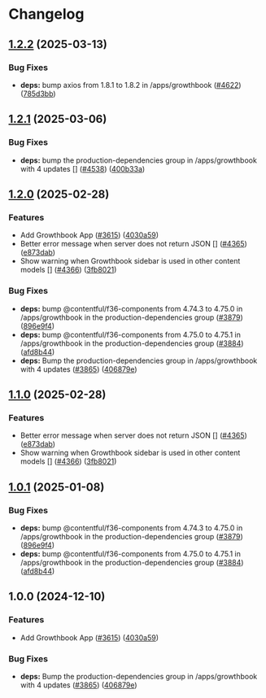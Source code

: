 # Changelog

## [1.2.2](https://github.com/contentful/marketplace-partner-apps/compare/growthbook-contentful-app-v1.2.1...growthbook-contentful-app-v1.2.2) (2025-03-13)


### Bug Fixes

* **deps:** bump axios from 1.8.1 to 1.8.2 in /apps/growthbook ([#4622](https://github.com/contentful/marketplace-partner-apps/issues/4622)) ([785d3bb](https://github.com/contentful/marketplace-partner-apps/commit/785d3bb885ac429ce3f1712263bf5114577ed100))

## [1.2.1](https://github.com/contentful/marketplace-partner-apps/compare/growthbook-contentful-app-v1.2.0...growthbook-contentful-app-v1.2.1) (2025-03-06)


### Bug Fixes

* **deps:** bump the production-dependencies group in /apps/growthbook with 4 updates [] ([#4538](https://github.com/contentful/marketplace-partner-apps/issues/4538)) ([400b33a](https://github.com/contentful/marketplace-partner-apps/commit/400b33ac9905f4f67f17238f2b9f085fe21ae960))

## [1.2.0](https://github.com/contentful/marketplace-partner-apps/compare/growthbook-contentful-app-v1.1.0...growthbook-contentful-app-v1.2.0) (2025-02-28)


### Features

* Add Growthbook App ([#3615](https://github.com/contentful/marketplace-partner-apps/issues/3615)) ([4030a59](https://github.com/contentful/marketplace-partner-apps/commit/4030a59c49248e79076f1b0898b655fe9b562e26))
* Better error message when server does not return JSON [] ([#4365](https://github.com/contentful/marketplace-partner-apps/issues/4365)) ([e873dab](https://github.com/contentful/marketplace-partner-apps/commit/e873dabcd4148f98418b4b9f7f58b27c04ecc1d9))
* Show warning when Growthbook sidebar is used in other content models [] ([#4366](https://github.com/contentful/marketplace-partner-apps/issues/4366)) ([3fb8021](https://github.com/contentful/marketplace-partner-apps/commit/3fb8021bbd1bf7c2087c99471de7654c3589af5a))


### Bug Fixes

* **deps:** bump @contentful/f36-components from 4.74.3 to 4.75.0 in /apps/growthbook in the production-dependencies group ([#3879](https://github.com/contentful/marketplace-partner-apps/issues/3879)) ([896e9f4](https://github.com/contentful/marketplace-partner-apps/commit/896e9f47d9fe770907ea38c240a0f2e4feb3912f))
* **deps:** bump @contentful/f36-components from 4.75.0 to 4.75.1 in /apps/growthbook in the production-dependencies group ([#3884](https://github.com/contentful/marketplace-partner-apps/issues/3884)) ([afd8b44](https://github.com/contentful/marketplace-partner-apps/commit/afd8b444e2eb87bdd647a51102cea66418f23dc5))
* **deps:** Bump the production-dependencies group in /apps/growthbook with 4 updates ([#3865](https://github.com/contentful/marketplace-partner-apps/issues/3865)) ([406879e](https://github.com/contentful/marketplace-partner-apps/commit/406879e618e2d27e4e1afe0ecb97a8ddc9cc2dad))

## [1.1.0](https://github.com/contentful/marketplace-partner-apps/compare/growthbook-contentful-app-v1.0.1...growthbook-contentful-app-v1.1.0) (2025-02-28)


### Features

* Better error message when server does not return JSON [] ([#4365](https://github.com/contentful/marketplace-partner-apps/issues/4365)) ([e873dab](https://github.com/contentful/marketplace-partner-apps/commit/e873dabcd4148f98418b4b9f7f58b27c04ecc1d9))
* Show warning when Growthbook sidebar is used in other content models [] ([#4366](https://github.com/contentful/marketplace-partner-apps/issues/4366)) ([3fb8021](https://github.com/contentful/marketplace-partner-apps/commit/3fb8021bbd1bf7c2087c99471de7654c3589af5a))

## [1.0.1](https://github.com/contentful/marketplace-partner-apps/compare/growthbook-contentful-app-v1.0.0...growthbook-contentful-app-v1.0.1) (2025-01-08)


### Bug Fixes

* **deps:** bump @contentful/f36-components from 4.74.3 to 4.75.0 in /apps/growthbook in the production-dependencies group ([#3879](https://github.com/contentful/marketplace-partner-apps/issues/3879)) ([896e9f4](https://github.com/contentful/marketplace-partner-apps/commit/896e9f47d9fe770907ea38c240a0f2e4feb3912f))
* **deps:** bump @contentful/f36-components from 4.75.0 to 4.75.1 in /apps/growthbook in the production-dependencies group ([#3884](https://github.com/contentful/marketplace-partner-apps/issues/3884)) ([afd8b44](https://github.com/contentful/marketplace-partner-apps/commit/afd8b444e2eb87bdd647a51102cea66418f23dc5))

## 1.0.0 (2024-12-10)


### Features

* Add Growthbook App ([#3615](https://github.com/contentful/marketplace-partner-apps/issues/3615)) ([4030a59](https://github.com/contentful/marketplace-partner-apps/commit/4030a59c49248e79076f1b0898b655fe9b562e26))


### Bug Fixes

* **deps:** Bump the production-dependencies group in /apps/growthbook with 4 updates ([#3865](https://github.com/contentful/marketplace-partner-apps/issues/3865)) ([406879e](https://github.com/contentful/marketplace-partner-apps/commit/406879e618e2d27e4e1afe0ecb97a8ddc9cc2dad))
